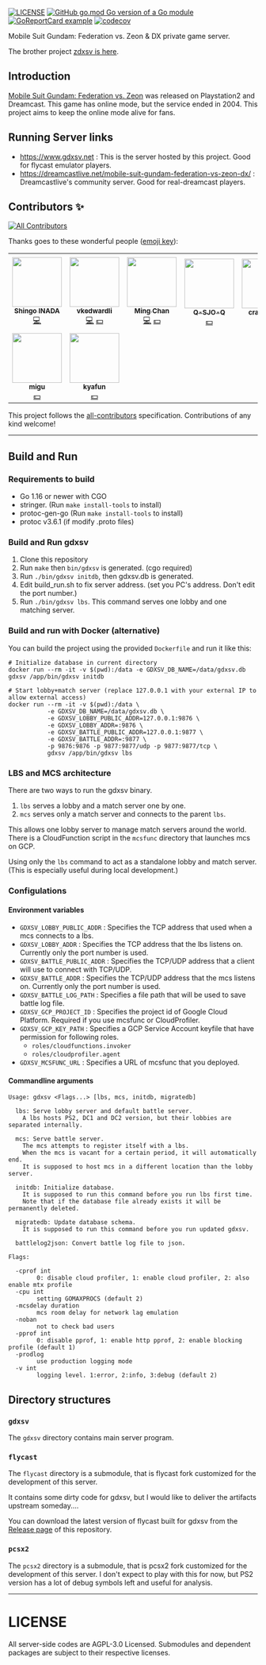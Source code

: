 [![LICENSE](https://img.shields.io/github/license/inada-s/gdxsv)](LICENSE)
[![GitHub go.mod Go version of a Go module](https://img.shields.io/github/go-mod/go-version/inada-s/gdxsv)](https://github.com/inada-s/gdxsv)
[![GoReportCard example](https://goreportcard.com/badge/github.com/inada-s/gdxsv)](https://goreportcard.com/report/github.com/inada-s/gdxsv)
[![codecov](https://codecov.io/gh/inada-s/gdxsv/branch/master/graph/badge.svg?token=WD6DL2ZT5G)](https://codecov.io/gh/inada-s/gdxsv)



Mobile Suit Gundam: Federation vs. Zeon & DX private game server.

The brother project [zdxsv is here](https://github.com/inada-s/zdxsv).

## Introduction
[Mobile Suit Gundam: Federation vs. Zeon](https://en.wikipedia.org/wiki/Mobile_Suit_Gundam:_Federation_vs._Zeon) was released on Playstation2 and Dreamcast.
This game has online mode, but the service ended in 2004. This project aims to keep the online mode alive for fans.

## Running Server links
- https://www.gdxsv.net : This is the server hosted by this project. Good for flycast emulator players.
- https://dreamcastlive.net/mobile-suit-gundam-federation-vs-zeon-dx/ : Dreamcastlive's community server. Good for real-dreamcast players.


## Contributors ✨

<!-- ALL-CONTRIBUTORS-BADGE:START - Do not remove or modify this section -->
[![All Contributors](https://img.shields.io/badge/all_contributors-9-orange.svg?style=flat-square)](#contributors-)
<!-- ALL-CONTRIBUTORS-BADGE:END -->

Thanks goes to these wonderful people ([emoji key](https://allcontributors.org/docs/en/emoji-key)):

<!-- ALL-CONTRIBUTORS-LIST:START - Do not remove or modify this section -->
<!-- prettier-ignore-start -->
<!-- markdownlint-disable -->
<table>
  <tr>
    <td align="center"><a href="https://github.com/inada-s"><img src="https://avatars.githubusercontent.com/u/1726079?v=4?s=100" width="100px;" alt=""/><br /><sub><b>Shingo INADA</b></sub></a><br /><a href="https://github.com/inada-s/gdxsv/commits?author=inada-s" title="Code">💻</a></td>
    <td align="center"><a href="https://github.com/vkedwardli"><img src="https://avatars.githubusercontent.com/u/602245?v=4?s=100" width="100px;" alt=""/><br /><sub><b>vkedwardli</b></sub></a><br /><a href="https://github.com/inada-s/gdxsv/commits?author=vkedwardli" title="Code">💻</a> <a href="#financial-vkedwardli" title="Financial">💵</a></td>
    <td align="center"><a href="https://github.com/htc001120"><img src="https://avatars.githubusercontent.com/u/6858053?v=4?s=100" width="100px;" alt=""/><br /><sub><b>Ming Chan</b></sub></a><br /><a href="https://github.com/inada-s/gdxsv/commits?author=htc001120" title="Code">💻</a> <a href="#financial-htc001120" title="Financial">💵</a></td>
    <td align="center"><a href="https://github.com/Q-SJO-Q"><img src="https://avatars.githubusercontent.com/u/86608532?v=4?s=100" width="100px;" alt=""/><br /><sub><b>Q-SJO-Q</b></sub></a><br /><a href="#financial-Q-SJO-Q" title="Financial">💵</a></td>
    <td align="center"><a href="https://github.com/crazytaka3"><img src="https://avatars.githubusercontent.com/u/86925395?v=4?s=100" width="100px;" alt=""/><br /><sub><b>crazytaka3</b></sub></a><br /><a href="#financial-crazytaka3" title="Financial">💵</a></td>
    <td align="center"><a href="https://www.facebook.com/Mobile.Suit.Gundam.DX/"><img src="https://avatars.githubusercontent.com/u/87101475?v=4?s=100" width="100px;" alt=""/><br /><sub><b>HK-DX-Players</b></sub></a><br /><a href="#financial-HK-DX-Players" title="Financial">💵</a></td>
    <td align="center"><a href="https://github.com/SMGMpartner"><img src="https://avatars.githubusercontent.com/u/102720932?v=4?s=100" width="100px;" alt=""/><br /><sub><b>SMGMpartner</b></sub></a><br /><a href="#financial-SMGMpartner" title="Financial">💵</a></td>
  </tr>
  <tr>
    <td align="center"><a href="https://github.com/MIGUSUKE"><img src="https://avatars.githubusercontent.com/u/88677965?v=4?s=100" width="100px;" alt=""/><br /><sub><b>migu</b></sub></a><br /><a href="#financial-MIGUSUKE" title="Financial">💵</a></td>
    <td align="center"><a href="https://github.com/kyafun"><img src="https://avatars.githubusercontent.com/u/91416014?v=4?s=100" width="100px;" alt=""/><br /><sub><b>kyafun</b></sub></a><br /><a href="#financial-kyafun" title="Financial">💵</a></td>
  </tr>
</table>

<!-- markdownlint-restore -->
<!-- prettier-ignore-end -->

<!-- ALL-CONTRIBUTORS-LIST:END -->

This project follows the [all-contributors](https://github.com/all-contributors/all-contributors) specification. Contributions of any kind welcome!

---

## Build and Run


### Requirements to build
- Go 1.16 or newer with CGO
- stringer. (Run `make install-tools` to install)
- protoc-gen-go (Run `make install-tools` to install)
- protoc v3.6.1 (if modify .proto files)


### Build and Run gdxsv
1. Clone this repository
1. Run `make` then `bin/gdxsv` is generated. (cgo required)
1. Run `./bin/gdxsv initdb`, then gdxsv.db is generated.
1. Edit build_run.sh to fix server address. (set you PC's address. Don't edit the port number.)
1. Run `./bin/gdxsv lbs`. This command serves one lobby and one matching server.

### Build and run with Docker (alternative)

You can build the project using the provided `Dockerfile` and run it like this:

```shell
# Initialize database in current directory
docker run --rm -it -v $(pwd):/data -e GDXSV_DB_NAME=/data/gdxsv.db gdxsv /app/bin/gdxsv initdb

# Start lobby+match server (replace 127.0.0.1 with your external IP to allow external access)
docker run --rm -it -v $(pwd):/data \
           -e GDXSV_DB_NAME=/data/gdxsv.db \
           -e GDXSV_LOBBY_PUBLIC_ADDR=127.0.0.1:9876 \
           -e GDXSV_LOBBY_ADDR=:9876 \
           -e GDXSV_BATTLE_PUBLIC_ADDR=127.0.0.1:9877 \
           -e GDXSV_BATTLE_ADDR=:9877 \
           -p 9876:9876 -p 9877:9877/udp -p 9877:9877/tcp \
           gdxsv /app/bin/gdxsv lbs
```

### LBS and MCS architecture
There are two ways to run the gdxsv binary.
1. `lbs` serves a lobby and a match server one by one.
2. `mcs` serves only a match server and connects to the parent `lbs`.

This allows one lobby server to manage match servers around the world.
There is a CloudFunction script in the `mcsfunc` directory that launches mcs on GCP.

Using only the `lbs` command to act as a standalone lobby and match server. (This is especially useful during local development.)


### Configulations

#### Environment variables
- `GDXSV_LOBBY_PUBLIC_ADDR` : Specifies the TCP address that used when a mcs connects to a lbs.
- `GDXSV_LOBBY_ADDR` :  Specifies the TCP address that the lbs listens on. Currently only the port number is used.
- `GDXSV_BATTLE_PUBLIC_ADDR` : Specifies the TCP/UDP address that a client will use to connect with TCP/UDP.
- `GDXSV_BATTLE_ADDR` : Specifies the TCP/UDP address that the mcs listens on. Currently only the port number is used.
- `GDXSV_BATTLE_LOG_PATH` : Specifies a file path that will be used to save battle log file.
- `GDXSV_GCP_PROJECT_ID` : Specifies the project id of Google Cloud Platform. Required if you use mcsfunc or CloudProfiler.
- `GDXSV_GCP_KEY_PATH` : Specifies a GCP Service Account keyfile that have permission for following roles.
  - `roles/cloudfunctions.invoker`
  - `roles/cloudprofiler.agent`
- `GDXSV_MCSFUNC_URL` : Specifies a URL of mcsfunc that you deployed.

#### Commandline arguments
```
Usage: gdxsv <Flags...> [lbs, mcs, initdb, migratedb]

  lbs: Serve lobby server and default battle server.
    A lbs hosts PS2, DC1 and DC2 version, but their lobbies are separated internally.

  mcs: Serve battle server.
    The mcs attempts to register itself with a lbs.
    When the mcs is vacant for a certain period, it will automatically end.
    It is supposed to host mcs in a different location than the lobby server.

  initdb: Initialize database.
    It is supposed to run this command before you run lbs first time.
    Note that if the database file already exists it will be permanently deleted.

  migratedb: Update database schema.
    It is supposed to run this command before you run updated gdxsv.

  battlelog2json: Convert battle log file to json.

Flags:

  -cprof int
        0: disable cloud profiler, 1: enable cloud profiler, 2: also enable mtx profile
  -cpu int
        setting GOMAXPROCS (default 2)
  -mcsdelay duration
        mcs room delay for network lag emulation
  -noban
        not to check bad users
  -pprof int
        0: disable pprof, 1: enable http pprof, 2: enable blocking profile (default 1)
  -prodlog
        use production logging mode
  -v int
        logging level. 1:error, 2:info, 3:debug (default 2)
```

## Directory structures

### `gdxsv`
The `gdxsv` directory contains main server program.

### `flycast`
The `flycast` directory is a submodule, that is flycast fork customized for the development of this server.

It contains some dirty code for gdxsv, but I would like to deliver the artifacts upstream someday....

You can download the latest version of flycast built for gdxsv from the [Release page](https://github.com/inada-s/flycast/release) of this repository.

### `pcsx2`
The `pcsx2` directory is a submodule, that is pcsx2 fork customized for the development of this server.
I don't expect to play with this for now, but PS2 version has a lot of debug symbols left and useful for analysis.

---

# LICENSE
All server-side codes are AGPL-3.0 Licensed.
Submodules and dependent packages are subject to their respective licenses.


